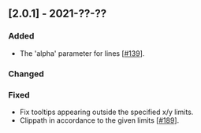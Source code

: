 ## [2.0.1] - 2021-??-??

### Added

- The 'alpha' parameter for lines [[#139](https://github.com/JetBrains/lets-plot/issues/139)].

### Changed
                
### Fixed

- Fix tooltips appearing outside the specified x/y limits.
- Clippath in accordance to the given limits [[#189](https://github.com/JetBrains/lets-plot/issues/189)].